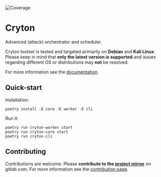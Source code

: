 ![Coverage](https://gitlab.ics.muni.cz/cryton/cryton/badges/master/coverage.svg)

[//]: # (TODO: add badges for python versions, black, pylint, flake8, unit tests, integration tests)

# Cryton
Advanced (attack) orchestrator and scheduler.

Cryton toolset is tested and targeted primarily on **Debian** and **Kali Linux**. Please keep in mind that **only 
the latest version is supported** and issues regarding different OS or distributions may **not** be resolved.

For more information see the [documentation](https://cryton.gitlab-pages.ics.muni.cz/).

## Quick-start
Installation:
```shell
poetry install -E core -E worker -E cli
```

Run it:
```shell
poetry run cryton-worker start
poetry run cryton-core start
poetry run cryton-cli
```

## Contributing
Contributions are welcome. Please **contribute to the [project mirror](https://gitlab.com/cryton-toolset/cryton)** on gitlab.com.
For more information see the [contribution page](https://cryton.gitlab-pages.ics.muni.cz/cryton-documentation/latest/contribution-guide/).
